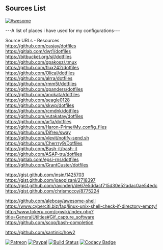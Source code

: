 ## Sources List 
[![Awesome](https://awesome.re/badge.svg)](https://awesome.re)  
  
---A list of places i have used for my configurations---  
  
Source URLs - Resources   
https://github.com/casjay/dotfiles  
https://gitlab.com/dwt1/dotfiles  
https://bitbucket.org/sjl/dotfiles  
https://github.com/gpakosz/.tmux  
https://github.com/flux242/dotfiles  
https://github.com/Olical/dotfiles  
https://github.com/alrra/dotfiles  
https://github.com/rmm5t/dotfiles  
https://github.com/gpanders/dotfiles  
https://github.com/anokata/dotfiles  
https://github.com/seagle0128  
https://github.com/skwp/dotfiles  
https://github.com/rcmdnk/dotfiles  
https://github.com/yutakatay/dotfiles  
https://github.com/ar1a/dotfiles  
https://github.com/Haron-Prime/My_config_files  
https://github.com/Difrex/sway  
https://github.com/vlevit/notify-send.sh  
https://github.com/Cherrry9/Dotfiles  
https://github.com/Bash-it/bash-it  
https://github.com/ASAP-tru/dotfiles  
https://gitlab.com/epsi-rns/dotfiles  
https://github.com/GrantCuster/dotfiles  
  
https://gist.github.com/insin/1425703  
https://gist.github.com/joaopizani/2718397  
https://gist.github.com/ravinderj/de67e5ddacf715d30e52adac0ae54edc  
https://gist.github.com/chrismccoy/8775224  
  
https://github.com/alebcay/awesome-shell  
https://www.cyberciti.biz/faq/linux-unix-shell-check-if-directory-empty/  
http://www.tokeru.com/cgwiki/index.php?title=GeneralUtilties#Gif_capture_software  
https://github.com/scop/bash-completion  
  
https://github.com/santinic/how2
  
  
[![Patreon](https://img.shields.io/badge/patreon-donate-orange.svg)](https://www.patreon.com/casjay) [![Paypal](https://img.shields.io/badge/Donate-PayPal-green.svg)](https://www.paypal.me/casjaysdev) [![Build Status](https://travis-ci.org/casjay-dotfiles/sources.svg?branch=master)](https://travis-ci.org/casjay-dotfiles/sources)  [![Codacy Badge](https://api.codacy.com/project/badge/Grade/cdd33d514106401a9bc28dead191c75f)](https://www.codacy.com/app/casjay-dotfiles/sources?utm_source=github.com&amp;utm_medium=referral&amp;utm_content=casjay-dotfiles/sources&amp;utm_campaign=Badge_Grade)  
  
  
